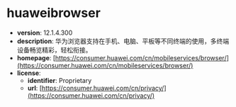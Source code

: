 # huaweibrowser

- **version**: 12.1.4.300
- **description**: 华为浏览器支持在手机、电脑、平板等不同终端的使用，多终端设备畅览精彩，轻松衔接。
- **homepage**: [https://consumer.huawei.com/cn/mobileservices/browser/](https://consumer.huawei.com/cn/mobileservices/browser/)
- **license**:
  - **identifier**: Proprietary
  - **url**: [https://consumer.huawei.com/cn/privacy/](https://consumer.huawei.com/cn/privacy/)

